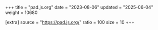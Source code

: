 +++
title = "pad.js.org"
date = "2023-08-06"
updated = "2025-06-04"
weight = 10680

[extra]
source = "https://pad.js.org/"
ratio = 100
size = 10
+++
